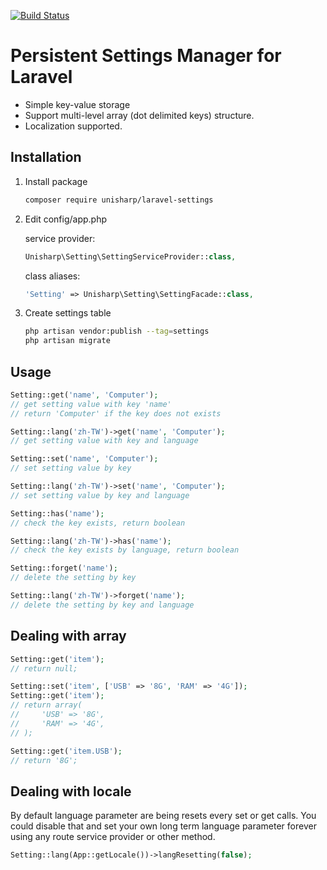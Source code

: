[![Build Status](https://travis-ci.org/UniSharp/laravel-settings.svg?branch=master)](https://travis-ci.org/UniSharp/laravel-settings)

# Persistent Settings Manager for Laravel

 * Simple key-value storage
 * Support multi-level array (dot delimited keys) structure.
 * Localization supported.

## Installation

1. Install package

    ```bash
    composer require unisharp/laravel-settings
    ```

1. Edit config/app.php

    service provider:

    ```php
    Unisharp\Setting\SettingServiceProvider::class,
    ```

    class aliases:

    ```php
    'Setting' => Unisharp\Setting\SettingFacade::class,
    ```

1. Create settings table

    ```bash
    php artisan vendor:publish --tag=settings
    php artisan migrate
    ```

## Usage

```php
Setting::get('name', 'Computer');
// get setting value with key 'name'
// return 'Computer' if the key does not exists

Setting::lang('zh-TW')->get('name', 'Computer');
// get setting value with key and language

Setting::set('name', 'Computer');
// set setting value by key

Setting::lang('zh-TW')->set('name', 'Computer');
// set setting value by key and language

Setting::has('name');
// check the key exists, return boolean

Setting::lang('zh-TW')->has('name');
// check the key exists by language, return boolean

Setting::forget('name');
// delete the setting by key

Setting::lang('zh-TW')->forget('name');
// delete the setting by key and language
```

## Dealing with array

```php
Setting::get('item');
// return null;

Setting::set('item', ['USB' => '8G', 'RAM' => '4G']);
Setting::get('item');
// return array(
//     'USB' => '8G',
//     'RAM' => '4G',
// );

Setting::get('item.USB');
// return '8G';
```

## Dealing with locale

By default language parameter are being resets every set or get calls. You could disable that and set your own long term language parameter forever using any route service provider or other method.

```php
Setting::lang(App::getLocale())->langResetting(false);
```
